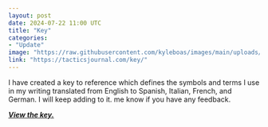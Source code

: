 ```yaml
---
layout: post
date: 2024-07-22 11:00 UTC
title: "Key"
categories:
- "Update"
image: "https://raw.githubusercontent.com/kyleboas/images/main/uploads/2024/07/22/Image-22Jul2024_00:38:01.png"
link: "https://tacticsjournal.com/key/"
---
```


I have created a key to reference which defines the symbols and terms I use in my writing translated from English to Spanish, Italian, French, and German. I will keep adding to it. me know if you have any feedback.

<!---more--->

***[View the key.](https://tacticsjournal.com/2024/07/22/key/)***